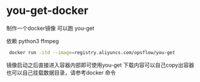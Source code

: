 # you-get-docker
制作一个docker镜像 可以跑 you-get

依赖
python3
ffmpeg

```bash
 docker run -itd --image=registry.aliyuncs.com/opsflow/you-get
```

镜像启动之后直接进入容器内部即可使用you-get 下载内容可以自己copy出容器 也可以自己挂载数据目录，请参考docker 命令
